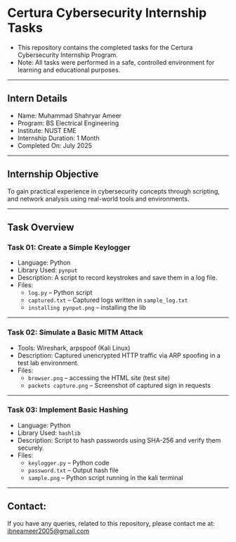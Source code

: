 # Certura Cybersecurity Internship Tasks

- This repository contains the completed tasks for the Certura Cybersecurity Internship Program. 
- Note: All tasks were performed in a safe, controlled environment for learning and educational purposes.

---

## Intern Details

- Name: Muhammad Shahryar Ameer  
- Program: BS Electrical Engineering  
- Institute: NUST EME  
- Internship Duration: 1 Month  
- Completed On: July 2025  

---

## Internship Objective

To gain practical experience in cybersecurity concepts through scripting, and network analysis using real-world tools and environments.

---

## Task Overview

### Task 01: Create a Simple Keylogger

- Language: Python
- Library Used: `pynput`
- Description: A script to record keystrokes and save them in a log file.
- Files:
  - `log.py` – Python script
  - `captured.txt` – Captured logs written in `sample_log.txt`
  - `installing pynput.png` – installing the lib

---

### Task 02: Simulate a Basic MITM Attack

- Tools: Wireshark, arpspoof (Kali Linux)
- Description: Captured unencrypted HTTP traffic via ARP spoofing in a test lab environment.
- Files:
  - `browser.png` – accessing the HTML site (test site)
  - `packets capture.png` – Screenshot of captured sign in requests

---

### Task 03: Implement Basic Hashing

- Language: Python
- Library Used: `hashlib`
- Description: Script to hash passwords using SHA-256 and verify them securely.
- Files:
  - `keylogger.py` – Python code
  - `password.txt` – Output hash file
  - `sample.png` – Python script running in the kali terminal
---


## Contact:
If you have any queries, related to this repository, please contact me at: ibneameer2005@gmail.com

